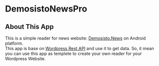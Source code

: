 # DemosistoNewsPro
## About This App
This is a simple reader for news website: [Demosisto.News](https://demosisto.news) on Android platform.   
This app is base on [Wordpress Rest API](https://developer.wordpress.com/docs/api/) and use it to get data. So, it mean you can use this app as templete to create your own reader for your Wordpress Website.
